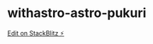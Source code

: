 # withastro-astro-pukuri

[Edit on StackBlitz ⚡️](https://stackblitz.com/edit/withastro-astro-pukuri)